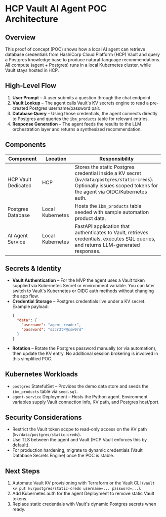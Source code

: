 # HCP Vault AI Agent POC Architecture

## Overview

This proof of concept (POC) shows how a local AI agent can retrieve database credentials from HashiCorp Cloud Platform (HCP) Vault and query a Postgres knowledge base to produce natural-language recommendations. All compute (agent + Postgres) runs in a local Kubernetes cluster, while Vault stays hosted in HCP.

## High-Level Flow

1. **User Prompt** – A user submits a question through the chat endpoint.
2. **Vault Lookup** – The agent calls Vault's KV secrets engine to read a pre-created Postgres username/password pair.
3. **Database Query** – Using those credentials, the agent connects directly to Postgres and queries the `ibm_products` table for relevant entries.
4. **Response Generation** – The agent feeds the results to the LLM orchestration layer and returns a synthesized recommendation.

## Components

| Component | Location | Responsibility |
|-----------|----------|----------------|
| HCP Vault Dedicated | HCP | Stores the static Postgres credential inside a KV secret (`kv/data/postgres/static-creds`). Optionally issues scoped tokens for the agent via OIDC/Kubernetes auth. |
| Postgres Database | Local Kubernetes | Hosts the `ibm_products` table seeded with sample automation product data. |
| AI Agent Service | Local Kubernetes | FastAPI application that authenticates to Vault, retrieves credentials, executes SQL queries, and returns LLM-generated responses. |

## Secrets & Identity

- **Vault Authentication** – For the MVP the agent uses a Vault token supplied via Kubernetes Secret or environment variable. You can later switch to Vault's Kubernetes or OIDC auth methods without changing the app flow.
- **Credential Storage** – Postgres credentials live under a KV secret. Example payload:
  ```json
  {
    "data": {
      "username": "agent_reader",
      "password": "s3cr3tP@ssw0rd"
    }
  }
  ```
- **Rotation** – Rotate the Postgres password manually (or via automation), then update the KV entry. No additional session brokering is involved in this simplified POC.

## Kubernetes Workloads

- `postgres` StatefulSet – Provides the demo data store and seeds the `ibm_products` table via `seed.sql`.
- `agent-service` Deployment – Hosts the Python agent. Environment variables supply Vault connection info, KV path, and Postgres host/port.

## Security Considerations

- Restrict the Vault token scope to read-only access on the KV path (`kv/data/postgres/static-creds`).
- Use TLS between the agent and Vault (HCP Vault enforces this by default).
- For production hardening, migrate to dynamic credentials (Vault Database Secrets Engine) once the POC is stable.

## Next Steps

1. Automate Vault KV provisioning with Terraform or the Vault CLI (`vault kv put kv/postgres/static-creds username=... password=...`).
2. Add Kubernetes auth for the agent Deployment to remove static Vault tokens.
3. Replace static credentials with Vault's dynamic Postgres secrets when ready.
